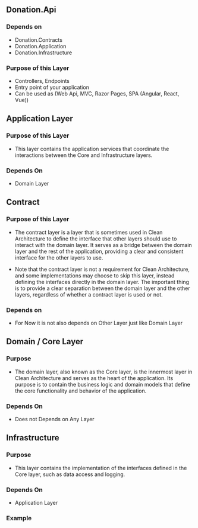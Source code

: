 ## Donation.Api

### Depends on 
- Donation.Contracts
- Donation.Application
- Donation.Infrastructure

### Purpose of this Layer
- Controllers, Endpoints
- Entry point of your application
- Can be used as (Web Api, MVC, Razor Pages, SPA (Angular, React, Vue))

## Application Layer

### Purpose of this Layer
- This layer contains the application services that coordinate the interactions between the Core and Infrastructure layers.

### Depends On

- Domain Layer

## Contract 

### Purpose of this Layer
- The contract layer is a layer that is sometimes used in Clean Architecture to define the interface that other layers should use to interact with the domain layer. It serves as a bridge between the domain layer and the rest of the application, providing a clear and consistent interface for the other layers to use.

- Note that the contract layer is not a requirement for Clean Architecture, and some implementations may choose to skip this layer, instead defining the interfaces directly in the domain layer. The important thing is to provide a clear separation between the domain layer and the other layers, regardless of whether a contract layer is used or not.

### Depends on
- For Now it is not also depends on Other Layer just like Domain Layer

## Domain / Core Layer

### Purpose
- The domain layer, also known as the Core layer, is the innermost layer in Clean Architecture and serves as the heart of the application. Its purpose is to contain the business logic and domain models that define the core functionality and behavior of the application.

### Depends On
- Does not Depends on Any Layer


## Infrastructure

### Purpose
- This layer contains the implementation of the interfaces defined in the Core layer, such as data access and logging.

### Depends On
- Application Layer

### Example